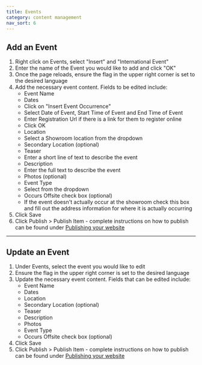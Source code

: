 ```yaml
---
title: Events
category: content management
nav_sort: 6
---
```

## Add an Event
1. Right click on Events, select "Insert" and "International Event"  
2. Enter the name of the Event you would like to add and click "OK"
3. Once the page reloads, ensure the flag in the upper right corner is set to the desired language
4. Add the necessary event content. Fields to be edited include:
    - Event Name
    - Dates
    - Click on "Insert Event Occurrence"
    - Select Date of Event, Start Time of Event and End Time of Event
    - Enter Registration Url if there is a link for them to register online
    - Click OK
    - Location
    - Select a Showroom location from the dropdown
    - Secondary Location (optional)
    - Teaser
    - Enter a short line of text to describe the event
    - Description
    - Enter the full text to describe the event
    - Photos (optional)
    - Event Type
    - Select from the dropdown
    - Occurs Offsite check box (optional)
    - If the event doesn't actually occur at the showroom check this box and fill out the address information for where it is actually occurring
5. Click Save  
6. Click Publish > Publish Item - complete instructions on how to publish can be found under [Publishing your website](/library/international-toolkit/content-management/publishing-your-website)  

---

## Update an Event
1. Under Events, select the event you would like to edit
2. Ensure the flag in the upper right corner is set to the desired language
3. Update the necessary event content. Fields that can be edited include:
    - Event Name
    - Dates
    - Location
    - Secondary Location (optional)
    - Teaser
    - Description
    - Photos
    - Event Type
    - Occurs Offsite check box (optional)
4. Click Save  
5. Click Publish > Publish Item - complete instructions on how to publish can be found under [Publishing your website](/library/international-toolkit/content-management/publishing-your-website)
